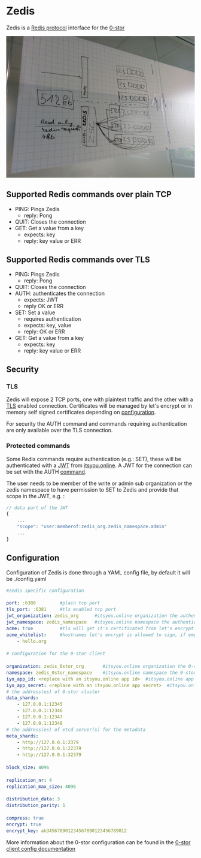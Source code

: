 # Zedis

Zedis is a [Redis protocol][redisProtocol] interface for the [0-stor][zeroStor]

![alt text](docs/assets/concept.jpg)

## Supported Redis commands over plain TCP

* PING: Pings Zedis
    * reply: Pong
* QUIT: Closes the connection
* GET: Get a value from a key
    * expects: key
    * reply: key value or ERR

## Supported Redis commands over TLS

* PING: Pings Zedis
    * reply: Pong
* QUIT: Closes the connection
* AUTH: authenticates the connection
    * expects: JWT
    * reply OK or ERR
* SET: Set a value
    * requires authentication
    * expects: key, value
    * reply: OK or ERR
* GET: Get a value from a key
    * expects: key
    * reply: key value or ERR

## Security

### TLS

Zedis will expose 2 TCP ports, one with plaintext traffic and the other with a [TLS][tls] enabled connection.
Certificates will be managed by let's encrypt or in memory self signed certificates depending on [configuration](#configuration).

For security the AUTH command and commands requiring authentication are only available over the TLS connection.

### Protected commands

Some Redis commands require authentication (e.g.: SET), these will be authenticated with a [JWT][jwt] from [itsyou.online][iyo].
A JWT for the connection can be set with the AUTH [command](#supported-redis-commands).

The user needs to be member of the write or admin sub organization or the zedis namespace to have permission to SET to Zedis and provide that scope in the JWT, e.g. : 

```js
// data part of the JWT
{
    ...
    "scope": "user:memberof:zedis_org.zedis_namespace.admin"
    ...
}
```

## Configuration

Configuration of Zedis is done through a YAML config file, by default it will be ./config.yaml

```yaml
#zedis specific configuration

port: :6380         #plain tcp port
tls_port: :6381     #tls enabled tcp port
jwt_organization: zedis_org      #itsyou.online organization the authenticated used needs to be member of
jwt_namespace: zedis_namespace   #itsyou.online namespace the authenticated used needs to be member of
acme: true          #tls will get it's certificated from let's encrypt
acme_whitelist:     #hostnames let's encrypt is allowed to sign, if empty it will allow all incoming hostnames
    - hello.org

# configuration for the 0-stor client

organization: zedis_0stor_org       #itsyou.online organization the 0-stor for Zedis belongs to
namespace: zedis_0stor_namespace    #itsyou.online namespace the 0-stor for Zedis belongs to
iyo_app_id: <replace with an itsyou.online app id>  #itsyou.online app id of the Zedis app
iyo_app_secret: <replace with an itsyou.online app secret>  #itsyou.online app secret of the Zedis app
# the address(es) of 0-stor cluster
data_shards:
    - 127.0.0.1:12345
    - 127.0.0.1:12346
    - 127.0.0.1:12347
    - 127.0.0.1:12348
# the address(es) of etcd server(s) for the metadata
meta_shards:
    - http://127.0.0.1:2379
    - http://127.0.0.1:22379
    - http://127.0.0.1:32379

block_size: 4096

replication_nr: 4
replication_max_size: 4096

distribution_data: 3
distribution_parity: 1

compress: true
encrypt: true
encrypt_key: ab345678901234567890123456789012
```

More information about the 0-stor configuration can be found in the [0-stor client config documentation][0storclient]


[zeroStor]:https://github.com/zero-os/0-stor
[redisProtocol]: https://redis.io/topics/protocol
[jwt]: https://jwt.io/
[tls]: https://en.wikipedia.org/wiki/Transport_Layer_Security
[iyo]: https://github.com/itsyouonline/identityserver/blob/master/docs/oauth2/jwt.md#jwt-json-web-token-support
[0storclient]: https://github.com/zero-os/0-stor/tree/master/client#using-0-stor-client-examples